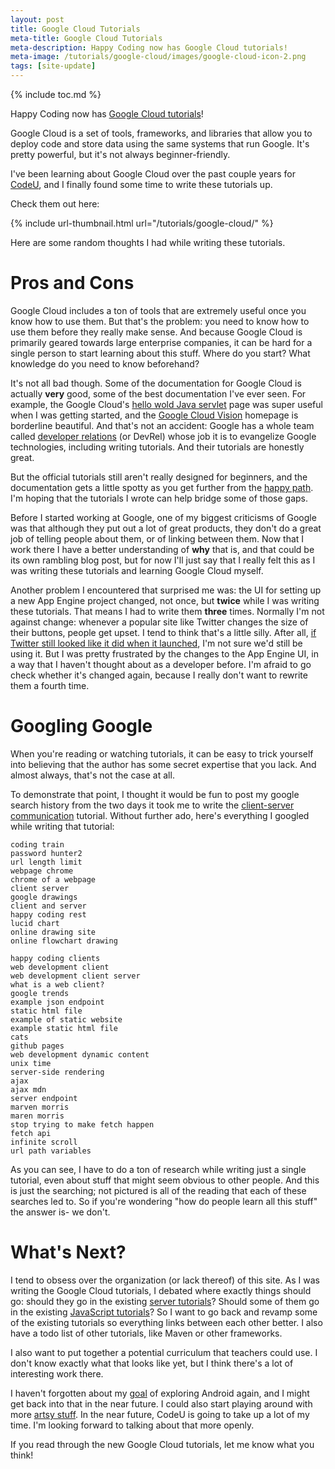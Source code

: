 ```yaml
---
layout: post
title: Google Cloud Tutorials
meta-title: Google Cloud Tutorials
meta-description: Happy Coding now has Google Cloud tutorials!
meta-image: /tutorials/google-cloud/images/google-cloud-icon-2.png
tags: [site-update]
---
```


{% include toc.md %}

Happy Coding now has [Google Cloud tutorials](/tutorials/google-cloud)!

Google Cloud is a set of tools, frameworks, and libraries that allow you to deploy code and store data using the same systems that run Google. It's pretty powerful, but it's not always beginner-friendly.

I've been learning about Google Cloud over the past couple years for [CodeU](https://code.likeagirl.io/my-summer-in-the-google-codeu-engineering-program-475666b322a2), and I finally found some time to write these tutorials up.

Check them out here:

{% include url-thumbnail.html url="/tutorials/google-cloud/" %}

Here are some random thoughts I had while writing these tutorials.

# Pros and Cons

Google Cloud includes a ton of tools that are extremely useful once you know how to use them. But that's the problem: you need to know how to use them before they really make sense. And because Google Cloud is primarily geared towards large enterprise companies, it can be hard for a single person to start learning about this stuff. Where do you start? What knowledge do you need to know beforehand?

It's not all bad though. Some of the documentation for Google Cloud is actually **very** good, some of the best documentation I've ever seen. For example, the Google Cloud's [hello wold Java servlet](https://cloud.google.com/java/getting-started/hello-world) page was super useful when I was getting started, and the [Google Cloud Vision](https://cloud.google.com/vision/) homepage is borderline beautiful. And that's not an accident: Google has a whole team called [developer relations](https://www.google.com/intl/km/about/careers/teams/client-facing/dev-rel/) (or DevRel) whose job it is to evangelize Google technologies, including writing tutorials. And their tutorials are honestly great.

But the official tutorials still aren't really designed for beginners, and the documentation gets a little spotty as you get further from the [happy path](https://en.wikipedia.org/wiki/Happy_path). I'm hoping that the tutorials I wrote can help bridge some of those gaps.

Before I started working at Google, one of my biggest criticisms of Google was that although they put out a lot of great products, they don't do a great job of telling people about them, or of linking between them. Now that I work there I have a better understanding of **why** that is, and that could be its own rambling blog post, but for now I'll just say that I really felt this as I was writing these tutorials and learning Google Cloud myself.

Another problem I encountered that surprised me was: the UI for setting up a new App Engine project changed, not once, but **twice** while I was writing these tutorials. That means I had to write them **three** times. Normally I'm not against change: whenever a popular site like Twitter changes the size of their buttons, people get upset. I tend to think that's a little silly. After all, [if Twitter still looked like it did when it launched](https://kottke.org/plus/misc/images/og-twitter-design.jpg), I'm not sure we'd still be using it. But I was pretty frustrated by the changes to the App Engine UI, in a way that I haven't thought about as a developer before. I'm afraid to go check whether it's changed again, because I really don't want to rewrite them a fourth time.

# Googling Google

When you're reading or watching tutorials, it can be easy to trick yourself into believing that the author has some secret expertise that you lack. And almost always, that's not the case at all.

To demonstrate that point, I thought it would be fun to post my google search history from the two days it took me to write the [client-server communication](/tutorials/java-server/client-server) tutorial. Without further ado, here's everything I googled while writing that tutorial:

```
coding train
password hunter2
url length limit
webpage chrome
chrome of a webpage
client server
google drawings
client and server
happy coding rest
lucid chart
online drawing site
online flowchart drawing

happy coding clients
web development client
web development client server
what is a web client?
google trends
example json endpoint
static html file
example of static website
example static html file
cats
github pages
web development dynamic content
unix time
server-side rendering
ajax
ajax mdn
server endpoint
marven morris
maren morris
stop trying to make fetch happen
fetch api
infinite scroll
url path variables
```

As you can see, I have to do a ton of research while writing just a single tutorial, even about stuff that might seem obvious to other people. And this is just the searching; not pictured is all of the reading that each of these searches led to. So if you're wondering "how do people learn all this stuff" the answer is- we don't.

# What's Next?

I tend to obsess over the organization (or lack thereof) of this site. As I was writing the Google Cloud tutorials, I debated where exactly things should go: should they go in the existing [server tutorials](/tutorials/java-server)? Should some of them go in the existing [JavaScript tutorials](/tutorials/javascript)? So I want to go back and revamp some of the existing tutorials so everything links between each other better. I also have a todo list of other tutorials, like Maven or other frameworks.

I also want to put together a potential curriculum that teachers could use. I don't know exactly what that looks like yet, but I think there's a lot of interesting work there.

I haven't forgotten about my [goal](/blog/happy-new-year-2018) of exploring Android again, and I might get back into that in the near future. I could also start playing around with more [artsy stuff](/blog/happy-arting). In the near future, CodeU is going to take up a lot of my time. I'm looking forward to talking about that more openly.

If you read through the new Google Cloud tutorials, let me know what you think!
